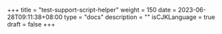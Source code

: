 +++
title = "test-support-script-helper"
weight = 150
date = 2023-06-28T09:11:38+08:00
type = "docs"
description = ""
isCJKLanguage = true
draft = false
+++